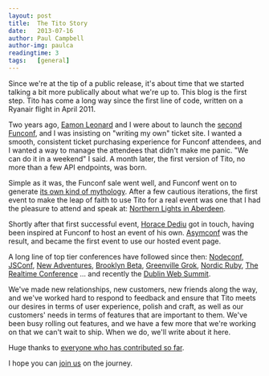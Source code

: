 ```yaml
---
layout: post
title:  The Tito Story
date:   2013-07-16
author: Paul Campbell
author-img: paulca
readingtime: 3
tags:   [general]
---
```


Since we're at the tip of a public release, it's about time that we started talking a bit more publically about what we're up to. This blog is the first step. Tito has come a long way since the first line of code, written on a Ryanair flight in April 2011.

<!--more-->

Two years ago, [Eamon Leonard](http://twitter.com/eamonleonard) and I were about to launch the [second Funconf](http://2011.funconf.com), and I was insisting on "writing my own" ticket site. I wanted a smooth, consistent ticket purchasing experience for Funconf attendees, and I wanted a way to manage the attendees that didn't make me panic. "We can do it in a weekend" I said. A month later, the first version of Tito, no more than a few API endpoints, was born.

Simple as it was, the Funconf sale went well, and Funconf went on to generate [its own kind of mythology](http://freelancing-gods.com/posts/funconf). After a few cautious iterations, the first event to make the leap of faith to use Tito for a real event was one that I had the pleasure to attend and speak at: [Northern Lights in Aberdeen](http://northern-lights.herokuapp.com/).

Shortly after that first successful event, [Horace Dediu](http://twitter.com/hdediu) got in touch, having been inspired at Funconf to host an event of his own. [Asymconf](http://www.asymconf.com) was the result, and became the first event to use our hosted event page.

A long line of top tier conferences have followed since then: [Nodeconf](http://nodeconf.com), [JSConf](http://jsconf.com), [New Adventures](newadventuresconf.com), [Brooklyn Beta](https://brooklynbeta.org/), [Greenville Grok](http://www.theironyard.com/events/grok), [Nordic Ruby](http://www.nordicruby.org/), [The Realtime Conference](http://krtconf.com/) ... and recently the [Dublin Web Summit](http://www.websummit.net/).

We've made new relationships, new customers, new friends along the way, and we've worked hard to respond to feedback and ensure that Tito meets our desires in terms of user experience, polish and craft, as well as our customers' needs in terms of features that are important to them. We've been busy rolling out features, and we have a few more that we're working on that we can't wait to ship. When we do, we'll write about it here.

Huge thanks to [everyone who has contributed so far](http://tito.io/humans.txt).

I hope you can [join us](https://tito.io/users/sign_up) on the journey.
